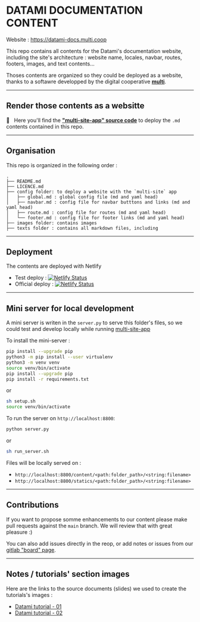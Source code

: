 # DATAMI DOCUMENTATION CONTENT

Website : https://datami-docs.multi.coop

This repo contains all contents for the Datami's documentation website, including the site's architecture : website name, locales, navbar, routes, footers, images, and text contents...

Thoses contents are organized so they could be deployed as a website, thanks to a softawre developped by the digital cooperative **[multi](https://multi.coop)**.

---

## Render those contents as a websitte

🚀 &nbsp; Here you'll find the [**"multi-site-app" source code**](https://github.com/multi-coop/multi-site-app) to deploy the `.md` contents contained in this repo.

---

## Organisation

This repo is organized in the following order :

```env
.
├── README.md
├── LICENCE.md
├── config folder: to deploy a website with the `multi-site` app
│   ├── global.md : global config file (md and yaml head)
│   ├── navbar.md : config file for navbar butttons and links (md and yaml head)
│   ├── route.md : config file for routes (md and yaml head)
│   └── footer.md : config file for footer links (md and yaml head)
├── images folder: contains images
├── texts folder : contains all markdown files, including 

```

---

## Deployment

The contents are deployed with Netlify 

- Test deploy : [![Netlify Status](https://api.netlify.com/api/v1/badges/5a774814-2a6a-4da7-a8b5-1cc3d654df2a/deploy-status)](https://app.netlify.com/sites/multi-site-app-test/deploys)
- Official deploy : [![Netlify Status](https://api.netlify.com/api/v1/badges/5be5abcb-7667-4b96-b1d1-952839f70c2f/deploy-status)](https://app.netlify.com/sites/multi-website/deploys)

---

## Mini server for local development

A mini server is writen in the `server.py` to serve this folder's files, so we could test and develop locally while running [multi-site-app]()

To install the mini-server :

```sh
pip install --upgrade pip
python3 -m pip install --user virtualenv
python3 -m venv venv
source venv/bin/activate
pip install --upgrade pip
pip install -r requirements.txt
```

or

```sh
sh setup.sh
source venv/bin/activate
```

To run the server on `http://localhost:8800`:

```sh
python server.py
```

or

```sh
sh run_server.sh
```

Files will be locally served on :

- `http://localhost:8800/content/<path:folder_path>/<string:filename>`
- `http://localhost:8800/statics/<path:folder_path>/<string:filename>`

---

## Contributions

If you want to propose somme enhancements to our content please make pull requests against the `main` branch. We will review that with great pleasure :)

You can also add issues directly in the reop, or add notes or issues from our [gitlab "board" page](https://gitlab.com/multi-coop/datami-documentation-content/-/boards).

---

## Notes / tutorials' section images

Here are the links to the source documents (slides) we used to create the tutorials's images : 

- [Datami tutorial - 01](https://docs.google.com/presentation/d/1hS5GqXxUJzquXDgO4Ch8O3klNekf-Ih-MNbJ8Ikp45M/edit#slide=id.g13be72e9310_0_24)
- [Datami tutorial - 02](https://docs.google.com/presentation/d/1DjJGQn80bHzxpNdMHIufwLLaUB3lJVPqvMVGpSRScb0/edit#slide=id.p)
